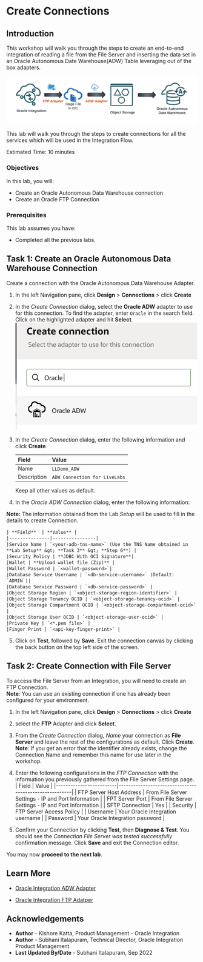 # Create Connections

## Introduction

This workshop will walk you through the steps to create an end-to-end integration of reading a file from the File Server and inserting the data set in an Oracle Autonomous Date Warehouse(ADW) Table leveraging out of the box adapters.

![Integration Architecture](images/get-started-integration-scenario.png)

This lab will walk you through the steps to create connections for all the services which will be used in the Integration Flow.

Estimated Time: 10 minutes

### Objectives
In this lab, you will:
- Create an Oracle Autonomous Data Warehouse connection
- Create an Oracle FTP Connection

### Prerequisites
This lab assumes you have:
- Completed all the previous labs.


## Task 1: Create an Oracle Autonomous Data Warehouse Connection
Create a connection with the Oracle Autonomous Data Warehouse Adapter.

1. In the left Navigation pane, click **Design** &gt; **Connections** &gt; click **Create**

2. In the *Create Connection* dialog, select the **Oracle ADW** adapter to use for this connection. To find the adapter, enter `Oracle` in the search field. Click on the highlighted adapter and hit **Select**.
    ![Create ADW connection](images/create-adw-connection.png)

3. In the *Create Connection* dialog, enter the following information and click **Create**

    | **Field**        | **Value**          |       
    | --- | ----------- |
    | Name         | `LLDemo_ADW`       |
    | Description  | `ADW Connection for LiveLabs` |

    Keep all other values as default.

4. In the *Oracle ADW Connection* dialog, enter the following information:

  **Note:** The information obtained from the Lab *Setup* will be used to fill in the details to create Connection.

    | **Field**  | **Value** |
    |---------------|----------------|
    |Service Name | `<your-adb-tns-name>` (Use the TNS Name obtained in **Lab Setup** &gt; **Task 3** &gt; **Step 6**) |
    |Security Policy | **JDBC With OCI Signature**|
    |Wallet | **Upload wallet file (Zip)** |
    |Wallet Password | `<wallet-password>`|
    |Database Service Username | `<db-service-username>` (Default: `ADMIN`)|
    |Database Service Password | `<db-service-password>` |
    |Object Storage Region | `<object-storage-region-identifier>` |
    |Object Storage Tenancy OCID | `<object-storage-tenancy-ocid>` |
    |Object Storage Compartment OCID | `<object-storage-compartment-ocid>` |
    |Object Storage User OCID | `<object-storage-user-ocid>` |
    |Private Key | `<*.pem file>` |
    |Finger Print | `<api-key-finger-print>` |


5. Click on **Test**, followed by **Save**. Exit the connection canvas by clicking the back button on the top left side of the screen.

## Task 2: Create Connection with File Server

To access the File Server from an Integration, you will need to create an FTP Connection.  
**Note**: You can use an existing connection if one has already been configured for your environment.

1. In the left Navigation pane, click **Design** &gt; **Connections** &gt; click **Create**
2. select the **FTP** Adapter and click **Select**.
3. From the *Create Connection* dialog, *Name* your connection as **File Server** and leave the rest of the configurations as default. Click **Create**.  
**Note**: If you get an error that the identifier already exists, change the Connection Name and remember this name for use later in the workshop.
4. Enter the following configurations in the *FTP Connection* with the information you previously gathered from the File Server Settings page.  
| Field                   | Value                                                 |
|-------------------------|-------------------------------------------------------|
| FTP Server Host Address | From File Server Settings - IP and Port Information   |
| FPT Server Port         | From File Server Settings - IP and Port Information   |
| SFTP Connection         | Yes                                                   |
| Security                | FTP Server Access Policy                              |
| Username                | Your Oracle Integration username                      |
| Password                | Your Oracle Integration password                      |

5. Confirm your Connection by clicking **Test**, then **Diagnose & Test**. You should see the *Connection File Server was tested successfully* confirmation message. Click **Save** and exit the Connection editor.

You may now **proceed to the next lab**.


## Learn More

* [Oracle Integration ADW Adapter](https://docs.oracle.com/en/cloud/paas/application-integration/adw-adapter/oracle-autonomous-data-warehouse-adapter-capabilities.html)

* [Oracle Integration FTP Adatper](https://docs.oracle.com/en/cloud/paas/application-integration/ftp-adapter/ftp-adapter-capabilities.html#GUID-59194DED-31DC-4E3D-893C-0064D7CC65A0)

## Acknowledgements
* **Author** - Kishore Katta, Product Management - Oracle Integration
* **Author** - Subhani Italapuram, Technical Director, Oracle Integration Product Management
* **Last Updated By/Date** - Subhani Italapuram, Sep 2022
